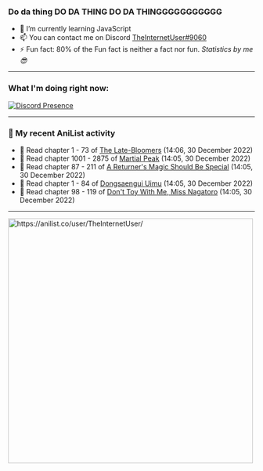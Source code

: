 ### Do da thing DO DA THING DO DA THINGGGGGGGGGGG

- 🌱 I’m currently learning JavaScript
- 📫 You can contact me on Discord [TheInternetUser#9060](https://discord.com/users/534117072796385300)
- ⚡ Fun fact: 80% of the Fun fact is neither a fact nor fun. _Statistics by me 😎_
<hr>
 
### What I'm doing right now:
[![Discord Presence](https://lanyard.cnrad.dev/api/534117072796385300)](https://discord.com/users/534117072796385300)
<hr>
  
### 🌸 My recent AniList activity

<!-- ANILIST_ACTIVITY:start -->

-   📖 Read chapter 1 - 73 of [The Late-Bloomers](https://anilist.co/manga/143608) (14:06, 30 December 2022)
-   📖 Read chapter 1001 - 2875 of [Martial Peak](https://anilist.co/manga/104494) (14:05, 30 December 2022)
-   📖 Read chapter 87 - 211 of [A Returner's Magic Should Be Special](https://anilist.co/manga/105393) (14:05, 30 December 2022)
-   📖 Read chapter 1 - 84 of [Dongsaengui Uimu](https://anilist.co/manga/128768) (14:05, 30 December 2022)
-   📖 Read chapter 98 - 119 of [Don't Toy With Me, Miss Nagatoro](https://anilist.co/manga/100664) (14:05, 30 December 2022)

<!-- ANILIST_ACTIVITY:end -->
<hr>

<img width="500" alt="https://anilist.co/user/TheInternetUser/" src="https://img.anili.st/User/929966"/>
